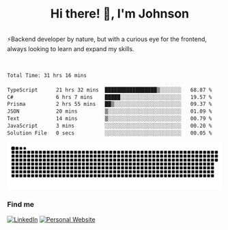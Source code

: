 <div id="user-content-toc">
  <ul align="center">
    <summary><h1 style="display: inline-block">Hi there! 👋, I'm Johnson</h1></summary>
  </ul>
</div>

⚡Backend developer by nature, but with a curious eye for the frontend, always looking to learn and expand my skills.

<br>


<!--START_SECTION:waka-->

```txt
Total Time: 31 hrs 16 mins

TypeScript      21 hrs 32 mins  █████████████████▒░░░░░░░   68.87 %
C#              6 hrs 7 mins    █████░░░░░░░░░░░░░░░░░░░░   19.57 %
Prisma          2 hrs 55 mins   ██▒░░░░░░░░░░░░░░░░░░░░░░   09.37 %
JSON            20 mins         ▒░░░░░░░░░░░░░░░░░░░░░░░░   01.09 %
Text            14 mins         ▒░░░░░░░░░░░░░░░░░░░░░░░░   00.79 %
JavaScript      3 mins          ░░░░░░░░░░░░░░░░░░░░░░░░░   00.20 %
Solution File   0 secs          ░░░░░░░░░░░░░░░░░░░░░░░░░   00.05 %
```

<!--END_SECTION:waka-->

<picture>
  <source  srcset="https://github.com/joshwambere/joshwambere/blob/output/github-contribution-grid-snake-dark.svg?palette=github-dark">
  <source  srcset="https://github.com/joshwambere/joshwambere/blob/output/github-contribution-grid-snake.svg">
  <img alt="github contribution grid snake animation" src="https://github.com/joshwambere/joshwambere/blob/output/github-contribution-grid-snake.svg">
</picture>

### Find me
<a href="https://www.linkedin.com/in/dusabe-johnson" target="_blank"><img src="https://img.shields.io/badge/LinkedIn-%230077B5.svg?&style=flat&logo=linkedin&logoColor=white" alt="LinkedIn"></a>
‎‎ [![Personal Website](https://img.shields.io/badge/visit-Johnsonis.me-blue)](https://johnsonis.me/)
